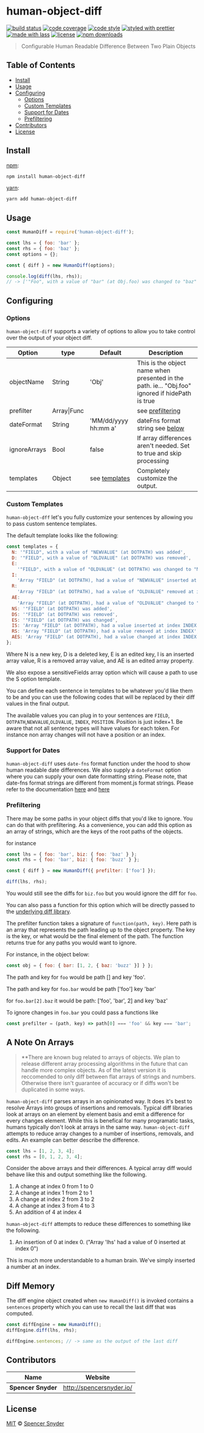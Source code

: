# human-object-diff

[![build status](https://img.shields.io/travis/com/Spence-S/human-object-diff.svg)](https://travis-ci.com/Spence-S/human-object-diff)
[![code coverage](https://img.shields.io/codecov/c/github/Spence-S/human-object-diff.svg)](https://codecov.io/gh/Spence-S/human-object-diff)
[![code style](https://img.shields.io/badge/code_style-XO-5ed9c7.svg)](https://github.com/sindresorhus/xo)
[![styled with prettier](https://img.shields.io/badge/styled_with-prettier-ff69b4.svg)](https://github.com/prettier/prettier)
[![made with lass](https://img.shields.io/badge/made_with-lass-95CC28.svg)](https://lass.js.org)
[![license](https://img.shields.io/github/license/Spence-S/human-object-diff.svg)](LICENSE)
[![npm downloads](https://img.shields.io/npm/dt/human-object-diff.svg)](https://npm.im/human-object-diff)

> Configurable Human Readable Difference Between Two Plain Objects

## Table of Contents

- [Install](#install)
- [Usage](#usage)
- [Configuring](#configuring)
  - [Options](#options)
  - [Custom Templates](#custom-templates)
  - [Support for Dates](#support-for-dates)
  - [Prefiltering](#prefiltering)
- [Contributors](#contributors)
- [License](#license)

## Install

[npm][]:

```bash
npm install human-object-diff
```

[yarn][]:

```bash
yarn add human-object-diff
```

## Usage

```js
const HumanDiff = require('human-object-diff');

const lhs = { foo: 'bar' };
const rhs = { foo: 'baz' };
const options = {};

const { diff } = new HumanDiff(options);

console.log(diff(lhs, rhs));
// -> ['"Foo", with a value of "bar" (at Obj.foo) was changed to "baz"']
```

## Configuring

### Options

`human-object-diff` supports a variety of options to allow you to take control over the output of your object diff.

| Option       | type        | Default                            | Description                                                                                     |
| ------------ | ----------- | ---------------------------------- | ----------------------------------------------------------------------------------------------- |
| objectName   | String      | 'Obj'                              | This is the object name when presented in the path. ie... "Obj.foo" ignored if hidePath is true |
| prefilter    | Array\|Func |                                    | see [prefiltering](#prefiltering)                                                               |
| dateFormat   | String      | 'MM/dd/yyyy hh:mm a'               | dateFns format string see [below](#support-for-dates)                                           |
| ignoreArrays | Bool        | false                              | If array differences aren't needed. Set to true and skip processing                             |
| templates    | Object      | see [templates](#custom-templates) | Completely customize the output.                                                                |

### Custom Templates

`human-object-dff` let's you fully customize your sentences by allowing you to pass custom sentence templates.

The default template looks like the following:

```js
const templates = {
  N: '"FIELD", with a value of "NEWVALUE" (at DOTPATH) was added',
  D: '"FIELD", with a value of "OLDVALUE" (at DOTPATH) was removed',
  E:
    '"FIELD", with a value of "OLDVALUE" (at DOTPATH) was changed to "NEWVALUE"',
  I:
    'Array "FIELD" (at DOTPATH), had a value of "NEWVALUE" inserted at index INDEX',
  R:
    'Array "FIELD" (at DOTPATH), had a value of "OLDVALUE" removed at index INDEX',
  AE:
    'Array "FIELD" (at DOTPATH), had a value of "OLDVALUE" changed to "NEWVALUE" at index INDEX',
  NS: '"FIELD" (at DOTPATH) was added',
  DS: '"FIELD" (at DOTPATH) was removed',
  ES: '"FIELD" (at DOTPATH) was changed',
  IS: 'Array "FIELD" (at DOTPATH), had a value inserted at index INDEX',
  RS: 'Array "FIELD" (at DOTPATH), had a value removed at index INDEX',
  AES: 'Array "FIELD" (at DOTPATH), had a value changed at index INDEX'
};
```

Where N is a new key, D is a deleted key, E is an edited key, I is an inserted array value, R is a removed array value, and AE is an edited array property.

We also expose a sensitiveFields array option which will cause a path to use the S option template.

You can define each sentence in templates to be whatever you'd like them to be and you can use the following codes that will be replaced by their diff values in the final output.

The available values you can plug in to your sentences are `FIELD`, `DOTPATH`,`NEWVALUE`,`OLDVALUE`, `INDEX`, `POSITION`. Position is just index+1. Be aware that not all sentence types will have values for each token. For instance non array changes will not have a position or an index.

### Support for Dates

`human-object-diff` uses `date-fns` format function under the hood to show human readable date differences. We also supply a `dateFormat` option where you can supply your own date formatting string. Please note, that date-fns format strings are different from moment.js format strings. Please refer to the documentation [here](https://date-fns.org/v2.8.1/docs/format) and [here](https://github.com/date-fns/date-fns/blob/master/docs/unicodeTokens.md)

### Prefiltering

There may be some paths in your object diffs that you'd like to ignore. You can do that with prefiltering. As a convenience, you can add this option as an array of strings, which are the keys of the root paths of the objects.

for instance

```js
const lhs = { foo: 'bar', biz: { foo: 'baz' } };
const rhs = { foo: 'bar', biz: { foo: 'buzz' } };

const { diff } = new HumanDiff({ prefilter: ['foo'] });

diff(lhs, rhs);
```

You would still see the diffs for `biz.foo` but you would ignore the diff for `foo`.

You can also pass a function for this option which will be directly passed to the [underlying diff library](https://www.npmjs.com/package/deep-diff).

The prefilter function takes a signature of `function(path, key)`. Here path is an array that represents the path leading up to the object property. The key is the key, or what would be the final element of the path. The function returns true for any paths you would want to ignore.

For instance, in the object below:

```js
const obj = { foo: { bar: [1, 2, { baz: 'buzz' }] } };
```

The path and key for `foo` would be path \[] and key 'foo'.

The path and key for `foo.bar` would be path \['foo'] key 'bar'

for `foo.bar[2].baz` it would be path: \['foo', 'bar', 2] and key 'baz'

To ignore changes in `foo.bar` you could pass a functions like

```js
const prefilter = (path, key) => path[0] === 'foo' && key === 'bar';
```

## A Note On Arrays

> \*\*There are known bug related to arrays of objects. We plan to release different array processing algorithms in the future that can handle more complex objects. As of the latest version it is reccomended to only diff between flat arrays of strings and numbers. Otherwise there isn't guarantee of accuracy or if diffs won't be duplicated in some ways.

`human-object-diff` parses arrays in an opinionated way. It does it's best to resolve Arrays into groups of insertions and removals. Typical diff libraries look at arrays on an element by element basis and emit a difference for every changes element. While this is benefical for many programatic tasks, humans typically don't look at arrays in the same way. `human-object-diff` attempts to reduce array changes to a number of insertions, removals, and edits. An example can better describe the difference.

```js
const lhs = [1, 2, 3, 4];
const rhs = [0, 1, 2, 3, 4];
```

Consider the above arrays and their differences. A typical array diff would behave like this and output something like the following.

1. A change at index 0 from 1 to 0
2. A change at index 1 from 2 to 1
3. A change at index 2 from 3 to 2
4. A change at index 3 from 4 to 3
5. An addition of 4 at index 4

`human-object-diff` attempts to reduce these differences to something like the following.

1. An insertion of 0 at index 0. ("Array 'lhs' had a value of 0 inserted at index 0")

This is much more understandable to a human brain. We've simply inserted a number at an index.

## Diff Memory

The diff engine object created when `new HumanDiff()` is invoked contains a `sentences` property which you can use to recall the last diff that was computed.

```js
const diffEngine = new HumanDiff();
diffEngine.diff(lhs, rhs);

diffEngine.sentences; // -> same as the output of the last diff
```

## Contributors

| Name               | Website                    |
| ------------------ | -------------------------- |
| **Spencer Snyder** | <http://spencersnyder.io/> |

## License

[MIT](LICENSE) © [Spencer Snyder](http://spencersnyder.io/)

##

[npm]: https://www.npmjs.com/
[yarn]: https://yarnpkg.com/
